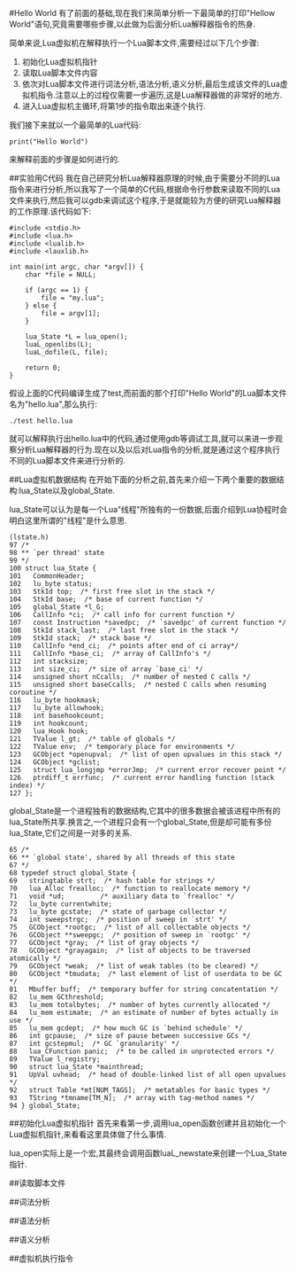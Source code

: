 #Hello World
有了前面的基础,现在我们来简单分析一下最简单的打印"Hellow World"语句,究竟需要哪些步骤,以此做为后面分析Lua解释器指令的热身.

简单来说,Lua虚拟机在解释执行一个Lua脚本文件,需要经过以下几个步骤:

1. 初始化Lua虚拟机指针
2. 读取Lua脚本文件内容
3. 依次对Lua脚本文件进行词法分析,语法分析,语义分析,最后生成该文件的Lua虚拟机指令.注意以上的过程仅需要一步遍历,这是Lua解释器做的非常好的地方.
4. 进入Lua虚拟机主循环,将第1步的指令取出来逐个执行.

我们接下来就以一个最简单的Lua代码:
	
	print("Hello World")

来解释前面的步骤是如何进行的.

##实验用C代码
我在自己研究分析Lua解释器原理的时候,由于需要分不同的Lua指令来进行分析,所以我写了一个简单的C代码,根据命令行参数来读取不同的Lua文件来执行,然后我可以gdb来调试这个程序,于是就能较为方便的研究Lua解释器的工作原理.该代码如下:

	#include <stdio.h>
	#include <lua.h>
	#include <lualib.h>
	#include <lauxlib.h>

	int main(int argc, char *argv[]) {
  		char *file = NULL;
  		
  		if (argc == 1) {
    		file = "my.lua";
  		} else {
    		file = argv[1];
  		}

  		lua_State *L = lua_open();
  		luaL_openlibs(L);
  		luaL_dofile(L, file);

  		return 0;
	}
	
假设上面的C代码编译生成了test,而前面的那个打印"Hello World"的Lua脚本文件名为"hello.lua",那么执行:

	./test hello.lua
就可以解释执行出hello.lua中的代码,通过使用gdb等调试工具,就可以来进一步观察分析Lua解释器的行为.现在以及以后对Lua指令的分析,就是通过这个程序执行不同的Lua脚本文件来进行分析的.

##Lua虚拟机数据结构
在开始下面的分析之前,首先来介绍一下两个重要的数据结构:lua_State以及global_State.

lua_State可以认为是每一个Lua"线程"所独有的一份数据,后面介绍到Lua协程时会明白这里所谓的"线程"是什么意思.

	(lstate.h)
 	97 /*  
 	98 ** `per thread' state
 	99 */
	100 struct lua_State {
	101   CommonHeader;
	102   lu_byte status;
	103   StkId top;  /* first free slot in the stack */
	104   StkId base;  /* base of current function */
	105   global_State *l_G;
	106   CallInfo *ci;  /* call info for current function */
	107   const Instruction *savedpc;  /* `savedpc' of current function */
	108   StkId stack_last;  /* last free slot in the stack */
	109   StkId stack;  /* stack base */
	110   CallInfo *end_ci;  /* points after end of ci array*/
	111   CallInfo *base_ci;  /* array of CallInfo's */
	112   int stacksize;
	113   int size_ci;  /* size of array `base_ci' */
	114   unsigned short nCcalls;  /* number of nested C calls */
	115   unsigned short baseCcalls;  /* nested C calls when resuming coroutine */
	116   lu_byte hookmask;
	117   lu_byte allowhook; 
	118   int basehookcount; 
	119   int hookcount;
	120   lua_Hook hook;
	121   TValue l_gt;  /* table of globals */
	122   TValue env;  /* temporary place for environments */
	123   GCObject *openupval;  /* list of open upvalues in this stack */
	124   GCObject *gclist;
	125   struct lua_longjmp *errorJmp;  /* current error recover point */
	126   ptrdiff_t errfunc;  /* current error handling function (stack index) */
	127 };

global_State是一个进程独有的数据结构,它其中的很多数据会被该进程中所有的lua_State所共享.换言之,一个进程只会有一个global_State,但是却可能有多份lua_State,它们之间是一对多的关系.

 	65 /*
 	66 ** `global state', shared by all threads of this state
 	67 */
 	68 typedef struct global_State {
 	69   stringtable strt;  /* hash table for strings */
 	70   lua_Alloc frealloc;  /* function to reallocate memory */
 	71   void *ud;         /* auxiliary data to `frealloc' */
 	72   lu_byte currentwhite;
 	73   lu_byte gcstate;  /* state of garbage collector */
 	74   int sweepstrgc;  /* position of sweep in `strt' */
 	75   GCObject *rootgc;  /* list of all collectable objects */
 	76   GCObject **sweepgc;  /* position of sweep in `rootgc' */
 	77   GCObject *gray;  /* list of gray objects */
 	78   GCObject *grayagain;  /* list of objects to be traversed atomically */
 	79   GCObject *weak;  /* list of weak tables (to be cleared) */
 	80   GCObject *tmudata;  /* last element of list of userdata to be GC */
 	81   Mbuffer buff;  /* temporary buffer for string concatentation */
 	82   lu_mem GCthreshold; 
 	83   lu_mem totalbytes;  /* number of bytes currently allocated */
 	84   lu_mem estimate;  /* an estimate of number of bytes actually in use */
 	85   lu_mem gcdept;  /* how much GC is `behind schedule' */
 	86   int gcpause;  /* size of pause between successive GCs */
 	87   int gcstepmul;  /* GC `granularity' */
 	88   lua_CFunction panic;  /* to be called in unprotected errors */
 	89   TValue l_registry;
 	90   struct lua_State *mainthread;
 	91   UpVal uvhead;  /* head of double-linked list of all open upvalues */
 	92   struct Table *mt[NUM_TAGS];  /* metatables for basic types */
 	93   TString *tmname[TM_N];  /* array with tag-method names */
 	94 } global_State;
 
##初始化Lua虚拟机指针
首先来看第一步,调用lua_open函数创建并且初始化一个Lua虚拟机指针,来看看这里具体做了什么事情.

lua_open实际上是一个宏,其最终会调用函数luaL_newstate来创建一个Lua_State指针.

##读取脚本文件

##词法分析

##语法分析

##语义分析

##虚拟机执行指令